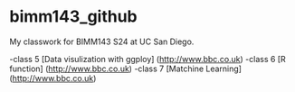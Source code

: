 # bimm143_github
My classwork for BIMM143 S24 at UC San Diego.

-class 5 [Data visulization with ggploy] (http://www.bbc.co.uk)
-class 6 [R function] (http://www.bbc.co.uk)
-class 7 [Matchine Learning] (http://www.bbc.co.uk)
